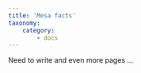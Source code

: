 ```yaml
---
title: 'Mesa facts'
taxonomy:
    category:
        - docs
---
```


Need to write and even more pages ...
